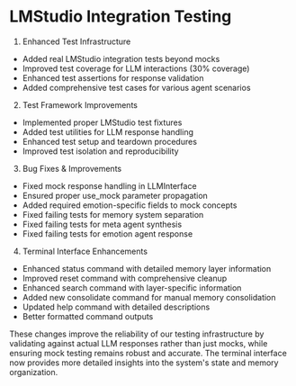 # LMStudio Integration Testing

1. Enhanced Test Infrastructure
- Added real LMStudio integration tests beyond mocks
- Improved test coverage for LLM interactions (30% coverage)
- Enhanced test assertions for response validation
- Added comprehensive test cases for various agent scenarios

2. Test Framework Improvements
- Implemented proper LMStudio test fixtures
- Added test utilities for LLM response handling
- Enhanced test setup and teardown procedures
- Improved test isolation and reproducibility

3. Bug Fixes & Improvements
- Fixed mock response handling in LLMInterface
- Ensured proper use_mock parameter propagation
- Added required emotion-specific fields to mock concepts
- Fixed failing tests for memory system separation
- Fixed failing tests for meta agent synthesis
- Fixed failing tests for emotion agent response

4. Terminal Interface Enhancements
- Enhanced status command with detailed memory layer information
- Improved reset command with comprehensive cleanup
- Enhanced search command with layer-specific information
- Added new consolidate command for manual memory consolidation
- Updated help command with detailed descriptions
- Better formatted command outputs

These changes improve the reliability of our testing infrastructure by validating against actual LLM responses rather than just mocks, while ensuring mock testing remains robust and accurate. The terminal interface now provides more detailed insights into the system's state and memory organization.
